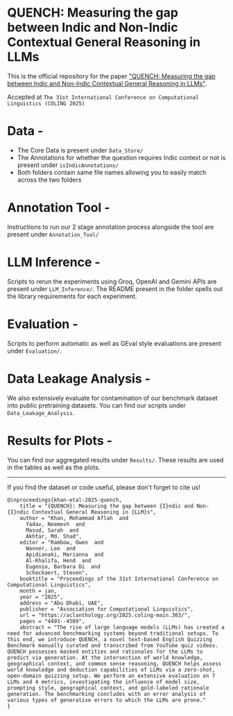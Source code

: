 # QUENCH: Measuring the gap between Indic and Non-Indic Contextual General Reasoning in LLMs

This is the official repository for the paper ["QUENCH: Measuring the gap between Indic and Non-Indic Contextual General Reasoning in LLMs"](https://www.arxiv.org/abs/2412.11763). 

Accepted at `The 31st International Conference on Computational Linguistics (COLING 2025)`

# Data - 

- The Core Data is present under `Data_Store/`
- The Annotations for whether the question requires Indic context or not is present under `isIndicAnnotations/`
- Both folders contain same file names allowing you to easily match across the two folders

# Annotation Tool - 

Instructions to run our 2 stage annotation process alongside the tool are present under `Annotation_Tool/`

# LLM Inference - 

Scripts to rerun the experiments using Groq, OpenAI and Gemini APIs are present under `LLM_Inference/`. The README present in the folder spells out the library requirements for each experiment.

# Evaluation - 

Scripts to perform automatic as well as GEval style evaluations are present under `Evaluation/`.

# Data Leakage Analysis - 

We also extensively evaluate for contamination of our benchmark dataset into public pretraining datasets. You can find our scripts under `Data_Leakage_Analysis`.

# Results for Plots - 

You can find our aggregated results under `Results/`. These results are used in the tables as well as the plots.

---

If you find the dataset or code useful, please don't forget to cite us!

```
@inproceedings{khan-etal-2025-quench,
    title = "{QUENCH}: Measuring the gap between {I}ndic and Non-{I}ndic Contextual General Reasoning in {LLM}s",
    author = "Khan, Mohammad Aflah  and
      Yadav, Neemesh  and
      Masud, Sarah  and
      Akhtar, Md. Shad",
    editor = "Rambow, Owen  and
      Wanner, Leo  and
      Apidianaki, Marianna  and
      Al-Khalifa, Hend  and
      Eugenio, Barbara Di  and
      Schockaert, Steven",
    booktitle = "Proceedings of the 31st International Conference on Computational Linguistics",
    month = jan,
    year = "2025",
    address = "Abu Dhabi, UAE",
    publisher = "Association for Computational Linguistics",
    url = "https://aclanthology.org/2025.coling-main.303/",
    pages = "4493--4509",
    abstract = "The rise of large language models (LLMs) has created a need for advanced benchmarking systems beyond traditional setups. To this end, we introduce QUENCH, a novel text-based English Quizzing Benchmark manually curated and transcribed from YouTube quiz videos. QUENCH possesses masked entities and rationales for the LLMs to predict via generation. At the intersection of world knowledge, geographical context, and common sense reasoning, QUENCH helps assess world knowledge and deduction capabilities of LLMs via a zero-shot, open-domain quizzing setup. We perform an extensive evaluation on 7 LLMs and 4 metrics, investigating the influence of model size, prompting style, geographical context, and gold-labeled rationale generation. The benchmarking concludes with an error analysis of various types of generative errors to which the LLMs are prone."
}
```
